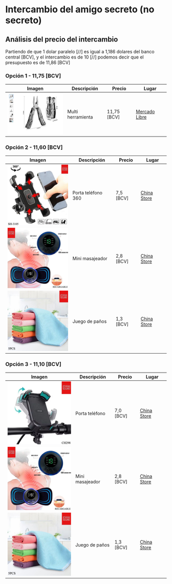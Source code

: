 # Intercambio del amigo secreto (no secreto)

## Análisis del precio del intercambio
Partiendo de que 1 dolar paralelo [//] es igual a 1,186 dolares del banco central [BCV], y el intercambio es de 10 [//] podemos decir que el presupuesto es de 11,86 [BCV]

### Opción 1 - 11,75 [BCV]
| Imagen                                                 | Descripción       | Precio      | Lugar                             |
|--------------------------------------------------------|-------------------|-------------|-----------------------------------|
| <img src='./images/multiherramienta.jpeg' width='200'> | Multi herramienta | 11,75 [BCV] | [Mercado Libre][multiherramienta] |

### Opción 2 - 11,60 [BCV] 
| Imagen                                                   | Descripción        | Precio    | Lugar                             |
|----------------------------------------------------------|--------------------|-----------|-----------------------------------|
| <img src='./images/porta-telefono-360.jpeg' width='200'> | Porta teléfono 360 | 7,5 [BCV] | [China Store][porta-telefono-360] |
| <img src='./images/mini-masajeador.jpeg' width='200'>    | Mini masajeador    | 2,8 [BCV] | [China Store][mini-masajeador]    |
| <img src='./images/juego-panos.jpeg' width='200'>        | Juego de paños     | 1,3 [BCV] | [China Store][juego-panos]        |

### Opción 3 - 11,10 [BCV] 
| Imagen                                                | Descripción     | Precio    | Lugar                          |
|-------------------------------------------------------|-----------------|-----------|--------------------------------|
| <img src='./images/porta-telefono.jpeg' width='200'>  | Porta teléfono  | 7,0 [BCV] | [China Store][porta-telefono]  |
| <img src='./images/mini-masajeador.jpeg' width='200'> | Mini masajeador | 2,8 [BCV] | [China Store][mini-masajeador] |
| <img src='./images/juego-panos.jpeg' width='200'>     | Juego de paños  | 1,3 [BCV] | [China Store][juego-panos]     |

[porta-telefono-360]:https://www.instagram.com/p/DBApkrsOtwN/?igsh=cjU2b2l0NWF0czF2
[porta-telefono]:https://www.instagram.com/p/DBAokK2OAIP/?igsh=MWY1OXNkdDE0bnlyZw==
[juego-panos]:https://www.instagram.com/p/C9cu6vGukIF/?igsh=ZjFqcnlmdHkxYXR5
[mini-masajeador]:https://www.instagram.com/p/C_6QAyfp9Ug/?igsh=MTZveHhnMDNlcmllaA
[multiherramienta]:https://articulo.mercadolibre.com.ve/MLV-755505656-multiherramientas-navaja-alicate-14-en-1-funciones-multiusos-_JM#polycard_client=search-nordic&position=4&search_layout=stack&type=item&tracking_id=8a2840e7-bdc0-444d-8597-568259c49177
